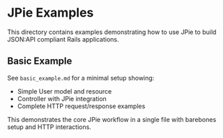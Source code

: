 # JPie Examples

This directory contains examples demonstrating how to use JPie to build JSON:API compliant Rails applications.

## Basic Example

See `basic_example.md` for a minimal setup showing:

- Simple User model and resource
- Controller with JPie integration  
- Complete HTTP request/response examples

This demonstrates the core JPie workflow in a single file with barebones setup and HTTP interactions. 